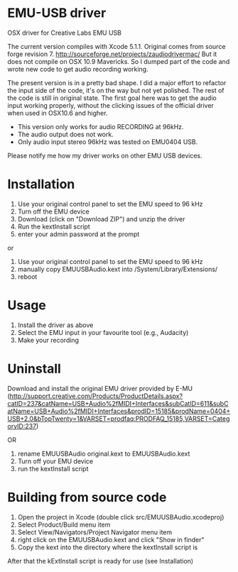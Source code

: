 EMU-USB driver
=============

OSX driver for Creative Labs EMU USB

The current version compiles with Xcode 5.1.1.
Original comes from source forge revision 7. http://sourceforge.net/projects/zaudiodrivermac/
But it does not compile on OSX 10.9 Mavericks. So I dumped part of the code and wrote new code
to get audio recording working.

The present version is in a pretty bad shape. I did a major effort to refactor the input side of the code,
it's on the way but not yet polished. The rest of the code is still in original state.
The first goal here was to get the audio input working properly, without the clicking issues of the official driver when used in OSX10.6 and higher.

* This version only works for audio RECORDING at 96kHz.
* The audio output does not work. 
* Only audio input stereo 96kHz was tested on EMU0404 USB. 

Please notify me how my driver works on other EMU USB devices.


Installation
========
1. Use your original control panel to set the EMU speed to 96 kHz
2. Turn off the EMU device
3. Download (click on "Download ZIP") and unzip the driver
4. Run the kextInstall script 
5. enter your admin password at the prompt

or

1. Use your original control panel to set the EMU speed to 96 kHz
2. manually copy EMUUSBAudio.kext into  /System/Library/Extensions/ 
3. reboot

Usage
======

1. Install the driver as above
2. Select the EMU input in your favourite tool (e.g., Audacity)
3. Make your recording

Uninstall
=======
Download and install the original EMU driver provided by E-MU (http://support.creative.com/Products/ProductDetails.aspx?catID=237&catName=USB+Audio%2fMIDI+Interfaces&subCatID=611&subCatName=USB+Audio%2fMIDI+Interfaces&prodID=15185&prodName=0404+USB+2.0&bTopTwenty=1&VARSET=prodfaq:PRODFAQ_15185,VARSET=CategoryID:237)

OR

1. rename EMUUSBAudio original.kext to EMUUSBAudio.kext
2. Turn off your EMU device
3. run the kextInstall script


Building from source code
===================

1. Open the project in Xcode (double click src/EMUUSBAudio.xcodeproj)
2. Select Product/Build menu item
3. Select View/Navigators/Project Navigator menu item
4. right click on the  EMUUSBAudio.kext and click "Show in finder"
5. Copy the kext into the directory where the kextInstall script is

After that the kExtInstall script is ready for use (see Installation)


